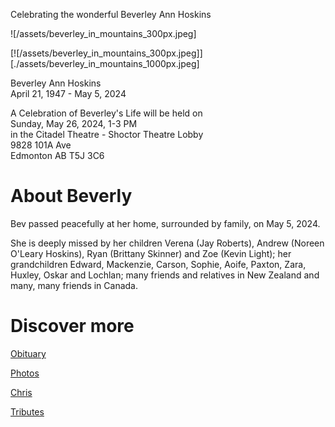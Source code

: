 Celebrating the wonderful Beverley Ann Hoskins

![/assets/beverley_in_mountains_300px.jpeg]

[![/assets/beverley_in_mountains_300px.jpeg]][./assets/beverley_in_mountains_1000px.jpeg]

Beverley Ann Hoskins <br> 
April 21, 1947 - May 5, 2024

A Celebration of Beverley's Life will be held on<br> 
Sunday, May 26, 2024, 1-3 PM<br> 
in the Citadel Theatre - Shoctor Theatre Lobby<br> 
9828 101A Ave<br>
Edmonton AB T5J 3C6

# About Beverly

Bev passed peacefully at her home, surrounded by family, on May 5, 2024.

She is deeply missed by her children Verena (Jay Roberts), Andrew (Noreen O'Leary Hoskins), Ryan (Brittany Skinner) and Zoe (Kevin Light); her grandchildren Edward, Mackenzie, Carson, Sophie, Aoife, Paxton, Zara, Huxley, Oskar and Lochlan; many friends and relatives in New Zealand and many, many friends in Canada.

# Discover more

[Obituary](./obituary)

[Photos](./photos)

[Chris](./chris)

[Tributes](./tributes)
